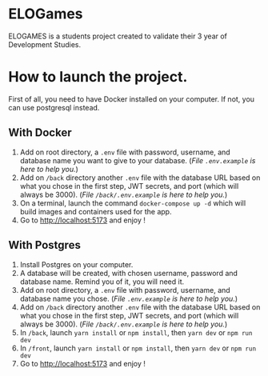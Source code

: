 # ELOGames

ELOGAMES is a students project created to validate their 3 year of Development Studies.

# How to launch the project.

First of all, you need to have Docker installed on your computer. If not, you can use postgresql instead.

## With Docker

1. Add on root directory, a `.env` file with password, username, and database name you want to give to your database. (*File `.env.example` is here to help you.*)
2. Add on `/back`  directory another `.env` file with the database URL based on what you chose in the first step, JWT secrets, and port (which will always be 3000). (*File `/back/.env.example` is here to help you.*)
3. On a terminal, launch the command `docker-compose up -d` which will build images and containers used for the app.
4. Go to [http://localhost:5173](http://localhost:5173) and enjoy !

## With Postgres

1. Install Postgres on your computer.
2. A database will be created, with chosen username, password and database name. Remind you of it, you will need it.
3. Add on root directory, a `.env` file with password, username, and database name you chose. (*File `.env.example` is here to help you.*)
4. Add on `/back`  directory another `.env` file with the database URL based on what you chose in the first step, JWT secrets, and port (which will always be 3000). (*File `/back/.env.example` is here to help you.*)
5. In `/back`, launch `yarn install` or `npm install`, then `yarn dev` or `npm run dev`
6. In `/front`, launch `yarn install` or `npm install`, then `yarn dev` or `npm run dev`
7. Go to [http://localhost:5173](http://localhost:5173) and enjoy !

